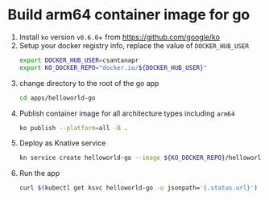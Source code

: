 # Build arm64 container image for go

1. Install `ko` version `v0.6.0`+ from https://github.com/google/ko
1. Setup your docker registry info, replace the value of `DOCKER_HUB_USER`
    ```bash
    export DOCKER_HUB_USER=csantanapr
    export KO_DOCKER_REPO="docker.io/${DOCKER_HUB_USER}"
    ```
1. change directory to the root of the go app
    ```bash
    cd apps/helloworld-go
    ```
1. Publish container image for all architecture types including `arm64`
    ```bash
    ko publish --platform=all -B .
    ```
1. Deploy as Knative service
    ```bash
    kn service create helloworld-go --image ${KO_DOCKER_REPO}/helloworld-go
    ```
1. Run the app
    ```bash
    curl $(kubectl get ksvc helloworld-go -o jsonpath='{.status.url}')
    ```